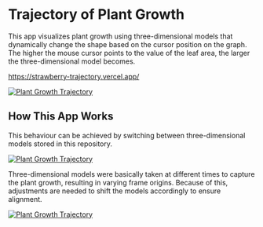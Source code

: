 # Trajectory of Plant Growth

This app visualizes plant growth using three-dimensional models that dynamically change the shape based on the cursor position on the graph. The higher the mouse cursor points to the value of the leaf area, the larger the three-dimensional model becomes.

https://strawberry-trajectory.vercel.app/

[![Plant Growth Trajectory](https://img.youtube.com/vi/3VMjN8_CZ1s/0.jpg)](https://www.youtube.com/watch?v=3VMjN8_CZ1s)

## How This App Works

This behaviour can be achieved by switching between three-dimensional models stored in this repository.

[![Plant Growth Trajectory](https://img.youtube.com/vi/i3Br8mIPQIU/0.jpg)](https://www.youtube.com/watch?v=i3Br8mIPQIU)


Three-dimensional models were basically taken at different times to capture the plant growth, resulting in varying frame origins. Because of this, adjustments are needed to shift the models accordingly to ensure alignment.

[![Plant Growth Trajectory](https://img.youtube.com/vi/b7BMNfoHqaA/0.jpg)](https://www.youtube.com/watch?v=b7BMNfoHqaA)
